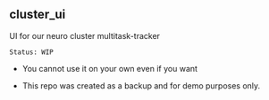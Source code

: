 ## cluster_ui

UI for our neuro cluster multitask-tracker

``Status: WIP``

- You cannot use it on your own even if you want

- This repo was created as a backup and for demo purposes only.

